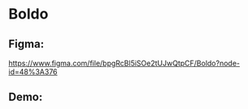 # Boldo

## Figma:
https://www.figma.com/file/bpgRcBl5iSOe2tUJwQtpCF/Boldo?node-id=48%3A376

## Demo:
